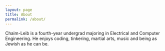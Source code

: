 ```yaml
---
layout: page
title: About
permalink: /about/
---
```


Chaim-Leib is a fourth-year undergrad majoring in Electrical and Computer Engineering. He enjoys coding, tinkering, martial arts, music and being as Jewish as he can be.